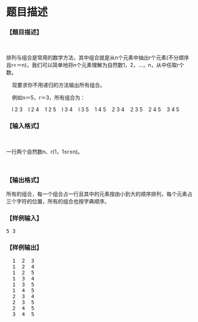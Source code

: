 # 题目描述


<h3>
	【题目描述】
</h3>
<p>
	<br/>
</p>
<p>
	排列与组合是常用的数学方法，其中组合就是从n个元素中抽出r个元素(不分顺序且r&lt;＝n)，我们可以简单地将n个元素理解为自然数1，2，…，n，从中任取r个数。
</p>
<p>
	    现要求你不用递归的方法输出所有组合。
</p>
<p>
	    例如n＝5，r＝3，所有组合为：
</p>
<p>
	    l 2 3    l 2 4    1 2 5    l 3 4    l 3 5    1 4 5    2 3 4    2 3 5    2 4 5    3 4 5
</p>
<h3>
	【输入格式】
</h3>
<p>
	<br/>
</p>
<p>
	一行两个自然数<span>n</span><span>、</span><span>r</span>(1<n<21<span>，<span>1≤</span><span>r</span><span>≤</span><span>n</span>)。</n<21<span>
</p>
<p>
	<br/>
</p>
<h3>
	【输出格式】
</h3>
<p>
	所有的组合，每一个组合占一行且其中的元素按由小到大的顺序排列，每个元素占三个字符的位置，所有的组合也按字典顺序。
</p>
<h3>
	【样例输入】
</h3>
<pre>5 3</pre>
<h3>
	【样例输出】
</h3>
<pre>  1  2  3
  1  2  4
  1  2  5
  1  3  4
  1  3  5
  1  4  5
  2  3  4
  2  3  5
  2  4  5
  3  4  5</pre>
